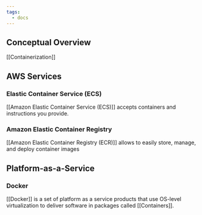 ```yaml
---
tags:
  - docs
---
```

## Conceptual Overview 
[[Containerization]]


## AWS Services

### Elastic Container Service (ECS)
[[Amazon Elastic Container Service (ECS)]] accepts containers and instructions you provide.

### Amazon Elastic Container Registry
[[Amazon Elastic Container Registry (ECR)]] allows to easily store, manage, and deploy container images

## Platform-as-a-Service
### Docker
[[Docker]] is a set of platform as a service products that use OS-level virtualization to deliver software in packages called [[Containers]].



